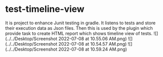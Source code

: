 # test-timeline-view

It is project to enhance Junit testing in gradle.
It listens to tests and store their execution data as Json files.
Then this is used by the plugin which provide task to create HTML report which shows timeline view of tests.
![](../../Desktop/Screenshot 2022-07-08 at 10.55.06 AM.png)
![](../../Desktop/Screenshot 2022-07-08 at 10.54.57 AM.png)
![](../../Desktop/Screenshot 2022-07-08 at 10.59.24 AM.png)